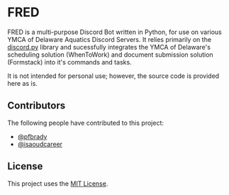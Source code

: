 # FRED

FRED is a multi-purpose Discord Bot written in Python, for use on various YMCA of Delaware Aquatics Discord Servers.
It relies primarily on the [discord.py](https://github.com/Rapptz/discord.py) library and sucessfully integrates
the YMCA of Delaware's scheduling solution (WhenToWork) and document submission solution (Formstack) into it's
commands and tasks.

It is not intended for personal use; however, the source code is provided here as is.

## Contributors

The following people have contributed to this project:

* [@pfbrady](https://github.com/pfbrady) 
* [@isaoudcareer](https://github.com/isaoudcareer)

## License

This project uses the [MIT License](LICENSE).